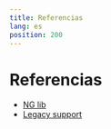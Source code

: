 ```yaml
---
title: Referencias
lang: es
position: 200
---
```


# Referencias

- [NG lib](/docs/Reference/ngLib/overview)
- [Legacy support](/docs/Reference/legacy-support/overview)
